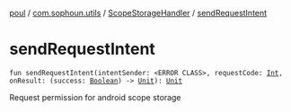 [poul](../../index.md) / [com.sophoun.utils](../index.md) / [ScopeStorageHandler](index.md) / [sendRequestIntent](./send-request-intent.md)

# sendRequestIntent

`fun sendRequestIntent(intentSender: <ERROR CLASS>, requestCode: `[`Int`](https://kotlinlang.org/api/latest/jvm/stdlib/kotlin/-int/index.html)`, onResult: (success: `[`Boolean`](https://kotlinlang.org/api/latest/jvm/stdlib/kotlin/-boolean/index.html)`) -> `[`Unit`](https://kotlinlang.org/api/latest/jvm/stdlib/kotlin/-unit/index.html)`): `[`Unit`](https://kotlinlang.org/api/latest/jvm/stdlib/kotlin/-unit/index.html)

Request permission for android scope storage


